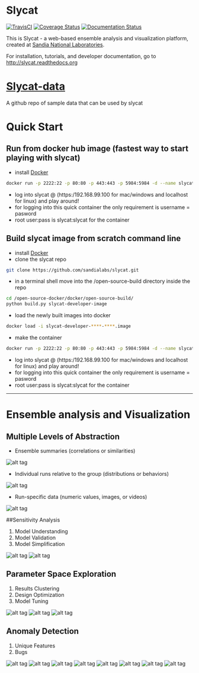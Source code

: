 # Slycat
[![TravisCI](https://travis-ci.org/sandialabs/slycat.svg?branch=master)](https://travis-ci.org/sandialabs/pecos)
[![Coverage Status](https://coveralls.io/repos/github/sandialabs/slycat/badge.svg?branch=master)](https://coveralls.io/github/sandialabs/pecos?branch=master)
[![Documentation Status](https://readthedocs.org/projects/slycat/badge/?version=latest)](http://pecos.readthedocs.org/en/latest/)

This is Slycat - a web-based ensemble analysis and visualization platform, created at [Sandia National Laboratories](http://www.sandia.gov).

For installation, tutorials, and developer documentation, go to http://slycat.readthedocs.org

# [Slycat-data](https://github.com/sandialabs/slycat-data)
A github repo of sample data that can be used by slycat

# Quick Start

## Run from docker hub image (fastest way to start playing with slycat)

* install [Docker](http://www.docker.com)
```bash
docker run -p 2222:22 -p 80:80 -p 443:443 -p 5984:5984 -d --name slycat slycat/slycat-developer
```
* log into slycat @ (https:/192.168.99.100 for mac/windows and localhost for linux) and play around!
* for logging into this quick container the only requirement is username = pasword
* root user:pass is slycat:slycat for the container

## Build slycat image from scratch command line
* install [Docker](http://www.docker.com) 
* clone the slycat repo 
```bash
git clone https://github.com/sandialabs/slycat.git
```
* in a terminal shell move into the /open-source-build directory inside the repo
```bash
cd /open-source-docker/docker/open-source-build/
python build.py slycat-developer-image
````
* load the newly built images into docker
```bash
docker load -i slycat-developer-****-****.image
```
* make the container
```bash
docker run -p 2222:22 -p 80:80 -p 443:443 -p 5984:5984 -d --name slycat-developer sandialabs/slycat-developer
```
* log into slycat @ (https:/192.168.99.100 for mac/windows and localhost for linux) and play around!
* for logging into this quick container the only requirement is username = pasword
* root user:pass is slycat:slycat for the container

****

# Ensemble analysis and Visualization

## Multiple Levels of Abstraction

* Ensemble summaries (correlations or similarities)

![alt tag](https://github.com/sandialabs/slycat/blob/master/Sample-Images/ParameterSpaceExploration/LevelsOfAbstraction.png)

* Individual runs relative to the group (distributions or behaviors)

![alt tag](https://github.com/sandialabs/slycat/blob/master/Sample-Images/ParameterSpaceExploration/LevelsOfAbstraction2.png)

* Run-specific data (numeric values, images, or videos)

![alt tag](https://github.com/sandialabs/slycat/blob/master/Sample-Images/ParameterSpaceExploration/LevelsOfAbstraction3.png)

##Sensitivity Analysis
1. Model Understanding 
2. Model Validation
3. Model Simplification


![alt tag](https://github.com/sandialabs/slycat/blob/master/Sample-Images/ParameterSpaceExploration/LevelsOfAbstraction4.png)
![alt tag](https://github.com/sandialabs/slycat/blob/master/Sample-Images/ParameterSpaceExploration/LevelsOfAbstraction5.png)

## Parameter Space Exploration
1. Results Clustering
2. Design Optimization
3. Model Tuning

![alt tag](https://github.com/sandialabs/slycat/blob/master/Sample-Images/ParameterSpaceExploration/ParameterSpaceExploration1.png)
![alt tag](https://github.com/sandialabs/slycat/blob/master/Sample-Images/ParameterSpaceExploration/ParameterSpaceExploration2.png)
![alt tag](https://github.com/sandialabs/slycat/blob/master/Sample-Images/ParameterSpaceExploration/ParameterSpaceExploration3.png)


## Anomaly Detection
1. Unique Features
2. Bugs


![alt tag](https://github.com/sandialabs/slycat/blob/master/Sample-Images/Anomaly%20detection/AnomalyDetection1.png)
![alt tag](https://github.com/sandialabs/slycat/blob/master/Sample-Images/Anomaly%20detection/AnomalyDetection2.png)
![alt tag](https://github.com/sandialabs/slycat/blob/master/Sample-Images/Anomaly%20detection/AnomalyDetection3.png)
![alt tag](https://github.com/sandialabs/slycat/blob/master/Sample-Images/Anomaly%20detection/AnomalyDetection4.png)
![alt tag](https://github.com/sandialabs/slycat/blob/master/Sample-Images/Anomaly%20detection/AnomalyDetection5.png)
![alt tag](https://github.com/sandialabs/slycat/blob/master/Sample-Images/Anomaly%20detection/AnomalyDetection6.png)
![alt tag](https://github.com/sandialabs/slycat/blob/master/Sample-Images/Anomaly%20detection/AnomalyDetection7.png)
![alt tag](https://github.com/sandialabs/slycat/blob/master/Sample-Images/Anomaly%20detection/AnomalyDetection8.png)
